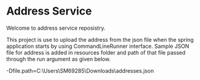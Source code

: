 # Address Service

Welcome to address service reposistry.

This project is use to upload the address from the json file when the spring application starts by using CommandLineRunner interface.
Sample JSON file for address is added in resources folder and path of that file passed through the run argument as given below.

-Dfile.path=C:\Users\SM69285\Downloads\addresses.json
